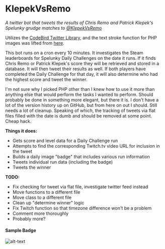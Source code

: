 # KlepekVsRemo
*A twitter bot that tweets the results of Chris Remo and Patrick Klepek's Spelunky grudge matches to [@KlepekVsRemo](https://twitter.com/KlepekVsRemo)*

Utilizes the [CodeBird Twitter Library](https://github.com/jublonet/codebird-php), and the text stroke function for PHP 
images was lifted from [here](http://www.johnciacia.com/2010/01/04/using-php-and-gd-to-add-border-to-text/).

This bot runs on a cron every 10 minutes. It investigates the Steam leaderboards for Spelunky Daily Challenges on the date 
it runs. If it finds Chris Remo or Patrick Klepek's score they will be retrieved and stored in a database. It will then 
tweet their results as well. If both players have completed the Daily Challenge for that day, it will also determine who 
had the highest score and tweet the winner. 

I'm not sure why I picked PHP other than I knew how to use it more than anything else that would perform the tasks I 
wanted to perform. Should probably be done in something more elegant, but there it is. I don't have a lot of the version 
history up on GitHub, but from here on out I should. Still needs a lot of cleanup. Speaking of which, the tracking of 
tweets via flat files filled with the date is dumb and should be removed at some point. Cheap hack.

**Things it does:**
 * Gets score and level data for a Daily Challenge run
 * Attempts to find the corresponding Twitch.tv video URL for inclusion in the tweet
 * Builds a daily image "badge" that includes various run information
 * Tweets individual run data (including the badge)
 * Tweets the winner

**TODO:**
 * Fix checking for tweet via flat file, investigate twitter feed instead
 * Move functions to a different file
 * Move class to a different file
 * Clean up "determine winner" logic
 * Fix Twitch function so that timezone difference won't be a problem
 * Comment more thoroughly
 * Probably more?

#### Sample Badge

![alt-text](https://raw2.github.com/amarriner/KlepekVsRemo/da6e8f44e277b6b53f21cdd38fa5a0dc5334e070/images/daily_76561197969204208.png "Sample Badge")
